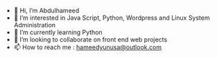 - 👋 Hi, I’m Abdulhameed
- 👀 I’m interested in Java Script, Python, Wordpress and Linux System Administration 
- 🌱 I’m currently learning Python
- 💞️ I’m looking to collaborate on front end web projects 
- 📫 How to reach me : hameedyunusa@outlook.com

<!---
ayhameed/ayhameed is a ✨ special ✨ repository because its `README.md` (this file) appears on your GitHub profile.
You can click the Preview link to take a look at your changes.
--->
